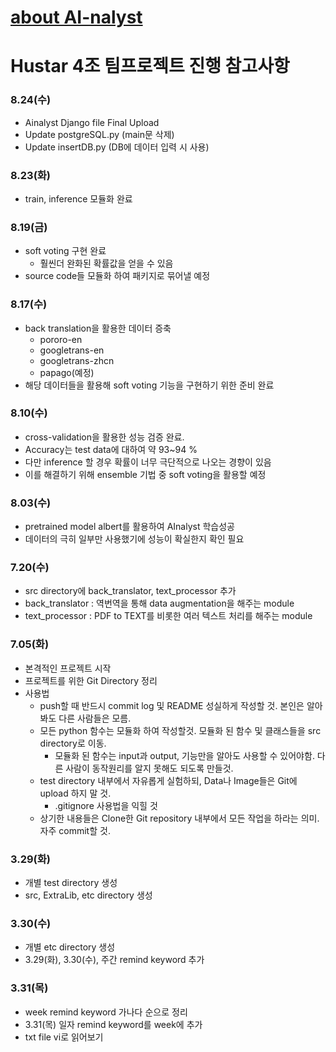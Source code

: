 # [about AI-nalyst](https://github.com/by-hwa/AI-nalyst/blob/master/about_AI-nalyst/README.md)

# Hustar 4조 팀프로젝트 진행 참고사항
### 8.24(수)
- Ainalyst Django file Final Upload
- Update postgreSQL.py (main문 삭제)
- Update insertDB.py (DB에 데이터 입력 시 사용)

### 8.23(화)
- train, inference 모듈화 완료

### 8.19(금)
- soft voting 구현 완료
	- 훨씬더 완화된 확률값을 얻을 수 있음
- source code들 모듈화 하여 패키지로 묶어낼 예정

### 8.17(수)
- back translation을 활용한 데이터 증축
	- pororo-en
	- googletrans-en
	- googletrans-zhcn
	- papago(예정)
- 해당 데이터들을 활용해 soft voting 기능을 구현하기 위한 준비 완료

### 8.10(수)
- cross-validation을 활용한 성능 검증 완료.
- Accuracy는 test data에 대하여 약 93~94 %
- 다만 inference 할 경우 확률이 너무 극단적으로 나오는 경향이 있음
- 이를 해결하기 위해 ensemble 기법 중 soft voting을 활용할 예정

### 8.03(수)
- pretrained model albert를 활용하여 AInalyst 학습성공
- 데이터의 극히 일부만 사용했기에 성능이 확실한지 확인 필요

### 7.20(수)
- src directory에 back_translator, text_processor 추가
- back_translator : 역번역을 통해 data augmentation을 해주는 module
- text_processor : PDF to TEXT를 비롯한 여러 텍스트 처리를 해주는 module

### 7.05(화)
- 본격적인 프로젝트 시작
- 프로젝트를 위한 Git Directory 정리
- 사용법
	- push할 때 반드시 commit log 및 README 성실하게 작성할 것. 본인은 알아봐도 다른 사람들은 모름.
	- 모든 python 함수는 모듈화 하여 작성할것. 모듈화 된 함수 및 클래스들을 src directory로 이동.
		- 모듈화 된 함수는 input과 output, 기능만을 알아도 사용할 수 있어야함. 다른 사람이 동작원리를 알지 못해도 되도록 만들것.
	- test directory 내부에서 자유롭게 실험하되, Data나 Image들은 Git에 upload 하지 말 것.
		- .gitignore 사용법을 익힐 것
	- 상기한 내용들은 Clone한 Git repository 내부에서 모든 작업을 하라는 의미. 자주 commit할 것.

### 3.29(화)
- 개별 test directory 생성
- src, ExtraLib, etc directory 생성

### 3.30(수)
- 개별 etc directory 생성
- 3.29(화), 3.30(수), 주간 remind keyword 추가

### 3.31(목)
- week remind keyword 가나다 순으로 정리
- 3.31(목) 일자 remind keyword를 week에 추가
- txt file vi로 읽어보기
